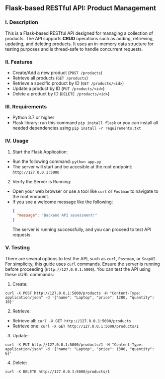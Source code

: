 ## Flask-based RESTful API: Product Management

### I. Description

This is a Flask-based RESTful API designed for managing a collection of products. The API supports **CRUD** operations such as adding, retrieving, updating, and deleting products. It uses an in-memory data structure for testing purposes and is thread-safe to handle concurrent requests.

### II. Features

- Create/Add a new product (`POST /products`)
- Retrieve all products (`GET /products`)
- Retrieve a specific product by ID (`GET /products/<id>`)
- Update a product by ID (`PUT /products/<id>`)
- Delete a product by ID (`DELETE /products/<id>`)

### III. Requirements

- Python 3.7 or higher
- Flask library: run this command `pip install flask` or you can install all needed dependencies using `pip install -r requirements.txt`

### IV. Usage

1. Start the Flask Application:
- Run the following command: `python app.py`
- The server will start and be accesible at the root endpoint: `http://127.0.0.1:5000`
2. Verify the Server is Running:
- Open your web browser or use a tool like `curl` or `Postman` to navigate to the root endpoint.
- If you see a welcome message like the following:
  ```json
  {
    "message": "Backend API assessment!"
  }
  ```
  The server is running successfully, and you can proceed to test API requests.

### V. Testing

There are several options to test the API, such as `curl`, `Postman`, or `SoapUI`. For simplicity, this guide uses `curl` commands. Ensure the server is running before proceeding (`http://127.0.0.1:5000`). You can test the API using these cURL commands:
1. Create:
```
curl -X POST http://127.0.0.1:5000/products -H "Content-Type: application/json" -d '{"name": "Laptop", "price": 1200, "quantity": 10}'
```
2. Retrieve:
- Retrieve all: `curl -X GET http://127.0.0.1:5000/products`
- Retrieve one: `curl -X GET http://127.0.0.1:5000/products/1`
3. Update:
```
curl -X PUT http://127.0.0.1:5000/products/1 -H "Content-Type: application/json" -d '{"name": "Laptop", "price": 1300, "quantity": 6}'
```
4. Delete:
```
curl -X DELETE http://127.0.0.1:5000/products/1
```
